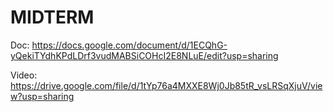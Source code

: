 # MIDTERM

Doc:
https://docs.google.com/document/d/1ECQhG-yQekiTYdhKPdLDrf3vudMABSiCOHcI2E8NLuE/edit?usp=sharing

Video:
https://drive.google.com/file/d/1tYp76a4MXXE8Wj0Jb85tR_vsLRSqXjuV/view?usp=sharing
